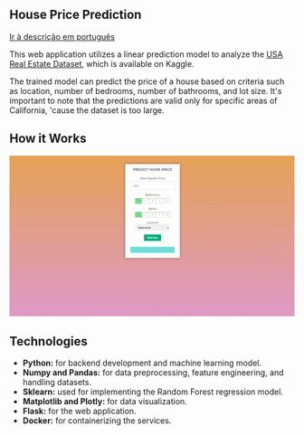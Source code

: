 ## House Price Prediction

[Ir à descrição em português](https://github.com/Anotherafael/STUDY_HousePricePrediction/blob/main/README_PT-BR.md)

This web application utilizes a linear prediction model to analyze the [USA Real Estate Dataset](https://www.kaggle.com/datasets/ahmedshahriarsakib/usa-real-estate-dataset), which is available on Kaggle.

The trained model can predict the price of a house based on criteria such as location, number of bedrooms, number of bathrooms, and lot size. It's important to note that the predictions are valid only for specific areas of California, 'cause the dataset is too large.

## How it Works

![Web demonstration](assets/home_page_interaction.gif "Web demonstration")

## Technologies

* **Python:** for backend development and machine learning model.
* **Numpy and Pandas:** for data preprocessing, feature engineering, and handling datasets.
* **Sklearn:** used for implementing the Random Forest regression model.
* **Matplotlib and Plotly:** for data visualization.
* **Flask:** for the web application.
* **Docker:** for containerizing the services.